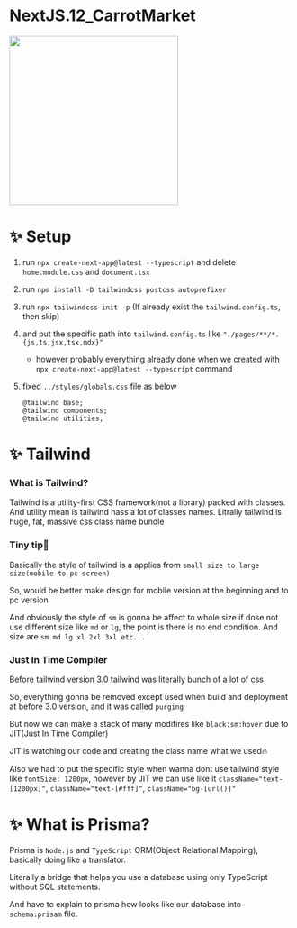 # NextJS.12_CarrotMarket

<div>
  <img width="300" height="300" src="https://mblogthumb-phinf.pstatic.net/MjAyMTEwMTRfMjIw/MDAxNjM0MTM5NDUyMTMw.LQliGvqqaeaScoAJQOYq3WhxapwGyjZjsfPSBMAuiYEg.WRu1NpNPXpJyMesthhuzSfogPnMFihMCGj9917c_PXog.JPEG.empl/IMG_7576.jpg?type=w800" />
</div>

# ✨ Setup

1. run `npx create-next-app@latest --typescript` and delete `home.module.css` and `document.tsx`
2. run `npm install -D tailwindcss postcss autoprefixer`
3. run `npx tailwindcss init -p` (If already exist the `tailwind.config.ts`, then skip)
4. and put the specific path into `tailwind.config.ts` like `"./pages/**/*.{js,ts,jsx,tsx,mdx}"`
    - however probably everything already done when we created with `npx create-next-app@latest --typescript` command
5. fixed `../styles/globals.css` file as below

    ```
    @tailwind base;
    @tailwind components;
    @tailwind utilities;
    ```

# ✨ Tailwind

### What is Tailwind?

Tailwind is a utility-first CSS framework(not a library) packed with classes. And utility mean is tailwind hass a lot of classes names. Litrally tailwind is huge, fat, massive css class name bundle

### Tiny tip🍯

Basically the style of tailwind is a applies from `small size to large size(mobile to pc screen)`

So, would be better make design for mobile version at the beginning and to pc version

And obviously the style of `sm` is gonna be affect to whole size if dose not use different size like `md` or `lg`, the point is there is no end condition. And size are `sm md lg xl 2xl 3xl etc...`

### Just In Time Compiler

Before tailwind version 3.0 tailwind was literally bunch of a lot of css

So, everything gonna be removed except used when build and deployment at before 3.0 version, and it was called `purging`

But now we can make a stack of many modifires like `black:sm:hover` due to JIT(Just In Time Compiler)

JIT is watching our code and creating the class name what we used🔥

Also we had to put the specific style when wanna dont use tailwind style like `fontSize: 1200px`, however by JIT we can use like it `className="text-[1200px]"`, `className="text-[#fff]"`, `className="bg-[url()]"`

# ✨ What is Prisma?

Prisma is `Node.js` and `TypeScript` ORM(Object Relational Mapping), basically doing like a translator.

Literally a bridge that helps you use a database using only TypeScript without SQL statements.

And have to explain to prisma how looks like our database into `schema.prisam` file.
